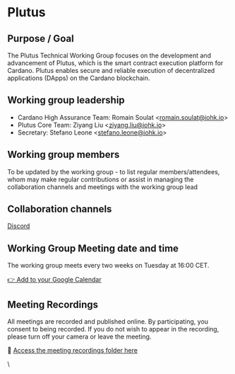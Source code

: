 # Plutus

## Purpose / Goal

The Plutus Technical Working Group focuses on the development and advancement of Plutus, which is the smart contract execution platform for Cardano. Plutus enables secure and reliable execution of decentralized applications (DApps) on the Cardano blockchain.&#x20;

## Working group leadership

* Cardano High Assurance Team: Romain Soulat \<romain.soulat@iohk.io>&#x20;
* Plutus Core Team: Ziyang Liu \<ziyang.liu@iohk.io>
* Secretary: Stefano Leone \<stefano.leone@iohk.io>

## Working group members

To be updated by the working group - to list regular members/attendees, whom may make regular contributions or assist in managing the collaboration channels and meetings with the working group lead

## Collaboration channels

[Discord](https://discord.com/channels/1136727663583698984/1239888614796820531)

## Working Group Meeting date and time

The working group meets every two weeks on Tuesday at 16:00 CET.

[👉 Add to your Google Calendar](https://drive.google.com/file/d/1BtaKtsfWNxXG2dlQeMSaBUjoc1hlae1v/view?usp=sharing)



## Meeting Recordings

All meetings are recorded and published online. By participating, you consent to being recorded. If you do not wish to appear in the recording, please turn off your camera or leave the meeting.

📁 [Access the meeting recordings folder here](https://drive.google.com/drive/folders/142dI24-hhMjk3Gdorj6Q78NKX6TX0PZX?usp=sharing)

\
